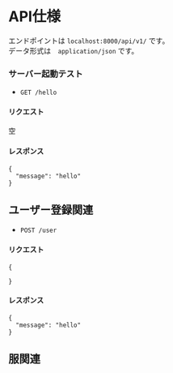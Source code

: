# API仕様
エンドポイントは `localhost:8000/api/v1/` です。  
データ形式は　`application/json` です。

### サーバー起動テスト
- `GET /hello`  
#### リクエスト
空
#### レスポンス
```
{
  "message": "hello"
}
```

## ユーザー登録関連
- `POST /user`  
#### リクエスト
```
{

}
```
#### レスポンス
```
{
  "message": "hello"
}
```

## 服関連


